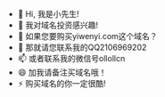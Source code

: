 - 👋 Hi, 我是小先生!
- 👀 我对域名投资感兴趣!
- 🌱 如果您要购买yiwenyi.com这个域名？
- 💞️ 那就请您联系我的QQ2106969202
- 📫 或者联系我的微信号ollollcn
- 😄 加我请备注买域名哦！
- ⚡ 购买域名的你一定很酷!

<!---
m55667788/m55667788 is a ✨ special ✨ repository because its `README.md` (this file) appears on your GitHub profile.
You can click the Preview link to take a look at your changes.
--->
